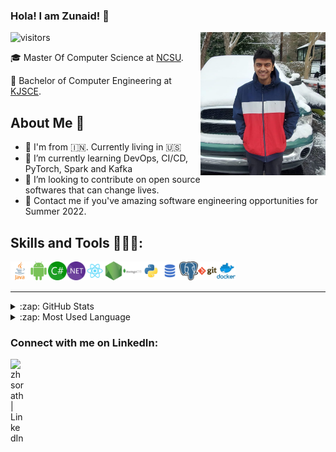 ### Hola! I am Zunaid! 👋

 <img align="right" alt="IMG" src="https://github.com/zedunaid/zedunaid/blob/main/Zunaid_GH_Profile.jpeg"  width="200" />

![visitors](https://estruyf-github.azurewebsites.net/api/VisitorHit?user=zedunaid&repo=zedunaid&countColor=%237B1E7A)

🎓 Master Of Computer Science at [NCSU](https://www.ncsu.edu).

🚀 Bachelor of Computer Engineering at [KJSCE](https://somaiya.kjsce.edu/en).

## About Me 🥳
- 📍  I'm from 🇮🇳. Currently living in 🇺🇸  
- 🌱  I’m currently learning DevOps, CI/CD, PyTorch, Spark and Kafka 
- 👯  I’m looking to contribute on open source softwares that can change lives. 
- 💬  Contact me if you've amazing software engineering opportunities for Summer 2022.

## Skills and Tools 🤹🏻‍♂️:
<img align="left" alt="Java" width="30px" src="https://raw.githubusercontent.com/github/explore/80688e429a7d4ef2fca1e82350fe8e3517d3494d/topics/java/java.png" />
<img align="left" alt="Java" width="30px" src="https://raw.githubusercontent.com/github/explore/80688e429a7d4ef2fca1e82350fe8e3517d3494d/topics/android/android.png" />
<img align="left" alt="Java" width="30px" src="https://raw.githubusercontent.com/github/explore/80688e429a7d4ef2fca1e82350fe8e3517d3494d/topics/csharp/csharp.png" />
<img align="left" alt="Java" width="30px" src="https://raw.githubusercontent.com/github/explore/80688e429a7d4ef2fca1e82350fe8e3517d3494d/topics/dotnet/dotnet.png" />
<img align="left" alt="React" width="30px" src="https://raw.githubusercontent.com/github/explore/80688e429a7d4ef2fca1e82350fe8e3517d3494d/topics/react/react.png" />
<img align="left" alt="Node.js" width="30px" src="https://raw.githubusercontent.com/github/explore/80688e429a7d4ef2fca1e82350fe8e3517d3494d/topics/nodejs/nodejs.png" />
<img align="left" alt="MongoDB" width="30px" src="https://raw.githubusercontent.com/github/explore/80688e429a7d4ef2fca1e82350fe8e3517d3494d/topics/mongodb/mongodb.png" />
<img align="left" alt="python" width="30px" src="https://raw.githubusercontent.com/github/explore/80688e429a7d4ef2fca1e82350fe8e3517d3494d/topics/python/python.png" />
<img align="left" alt="SQL" width="30px" src="https://raw.githubusercontent.com/github/explore/80688e429a7d4ef2fca1e82350fe8e3517d3494d/topics/sql/sql.png" />
<img align="left" alt="postgreSQL" width="30px" src="https://raw.githubusercontent.com/github/explore/80688e429a7d4ef2fca1e82350fe8e3517d3494d/topics/postgresql/postgresql.png" />
<img align="left" alt="Git" width="30px" src="https://raw.githubusercontent.com/github/explore/80688e429a7d4ef2fca1e82350fe8e3517d3494d/topics/git/git.png" />
<img align="left" alt="Docker" width="30px" src="https://raw.githubusercontent.com/github/explore/80688e429a7d4ef2fca1e82350fe8e3517d3494d/topics/docker/docker.png" />
<br/>
<br />

---

<details>
  <summary>:zap: GitHub Stats</summary>

  <img align="left" alt="Zunaid's GitHub Stats" src="https://github-readme-stats.vercel.app/api?username=zedunaid&show_icons=true&hide_border=true&theme=tokyonight" />

</details>


<details>
  <summary>:zap: Most Used Language</summary>

  <img align="left" alt="Zunaid's GitHub Top Languages" src="https://github-readme-stats.vercel.app/api/top-langs/?username=zedunaid&layout=compact" />

</details>

### Connect with me on LinkedIn:
[<img align="left" alt="zhsorath | LinkedIn" width="22px" src="https://cdn.jsdelivr.net/npm/simple-icons@v3/icons/linkedin.svg" />][linkedin]


[linkedin]: https://www.linkedin.com/in/zunaid-sorathiya-2a91bb146/
